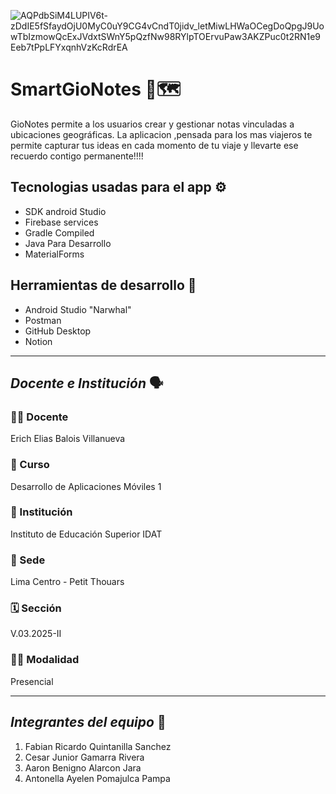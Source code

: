 ![AQPdbSiM4LUPIV6t-zDdIE5fSfaydOjU0MyC0uY9CG4vCndT0jidv_letMiwLHWaOCegDoQpgJ9UowTbIzmowQcExJVdxtSWnY5pQzfNw98RYlpTOErvuPaw3AKZPuc0t2RN1e9Eeb7tPpLFYxqnhVzKcRdrEA](https://github.com/user-attachments/assets/45ceaea1-858f-40df-b4f0-b404bf5db2f7)

# SmartGioNotes 📍🗺️
 GioNotes permite a los usuarios crear y gestionar notas vinculadas a ubicaciones geográficas. La aplicacion ,pensada para los mas viajeros te permite capturar tus ideas en cada momento de tu viaje y llevarte ese recuerdo contigo permanente!!!!

## Tecnologias usadas para el app ⚙️
* SDK android Studio 
* Firebase services
* Gradle Compiled 
* Java Para Desarrollo
* MaterialForms
  
## Herramientas de desarrollo 🔨
* Android Studio "Narwhal"
* Postman
* GitHub Desktop
* Notion

---
## *Docente e Institución* 🗣️

### 👨‍🏫 Docente  
Erich Elias Balois Villanueva

### 📘 Curso  
Desarrollo de Aplicaciones Móviles 1

### 🏫 Institución  
Instituto de Educación Superior IDAT

### 📍 Sede  
Lima Centro - Petit Thouars

### 🗓️ Sección  
V.03.2025-II

### 🧑‍🏫 Modalidad  
Presencial

 ---
## *Integrantes del equipo* 🐙
1) Fabian Ricardo Quintanilla Sanchez
2) Cesar Junior Gamarra Rivera
3) Aaron Benigno Alarcon Jara
4) Antonella Ayelen Pomajulca Pampa
